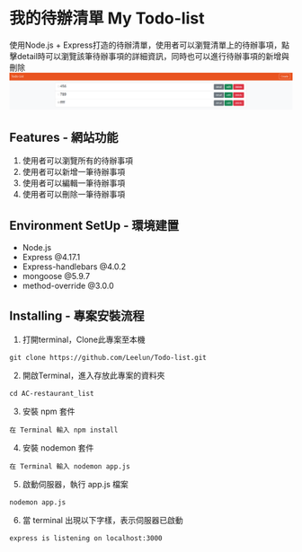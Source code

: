# 我的待辦清單 My Todo-list

使用Node.js + Express打造的待辦清單，使用者可以瀏覽清單上的待辦事項，點擊detail時可以瀏覽該筆待辦事項的詳細資訊，同時也可以進行待辦事項的新增與刪除
![image](https://github.com/Leelun/Todo-list/blob/main/home.png)





## Features - 網站功能

1. 使用者可以瀏覽所有的待辦事項
2. 使用者可以新增一筆待辦事項
3. 使用者可以編輯一筆待辦事項
4. 使用者可以刪除一筆待辦事項




## Environment SetUp - 環境建置

- Node.js
- Express @4.17.1
- Express-handlebars @4.0.2
- mongoose @5.9.7
- method-override @3.0.0


## Installing - 專案安裝流程

1. 打開terminal，Clone此專案至本機

```
git clone https://github.com/Leelun/Todo-list.git

```
2. 開啟Terminal，進入存放此專案的資料夾

```
cd AC-restaurant_list

```
3. 安裝 npm 套件

```
在 Terminal 輸入 npm install 

```
4. 安裝 nodemon 套件

```
在 Terminal 輸入 nodemon app.js 

```
5. 啟動伺服器，執行 app.js 檔案

```
nodemon app.js

```
6. 當 terminal 出現以下字樣，表示伺服器已啟動

```
express is listening on localhost:3000

```
